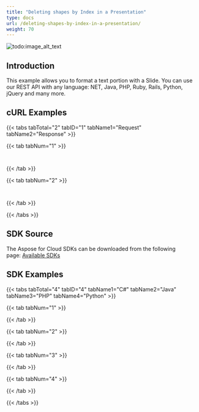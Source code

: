 ```yaml
---
title: "Deleting shapes by Index in a Presentation"
type: docs
url: /deleting-shapes-by-index-in-a-presentation/
weight: 70
---
```


![todo:image\_alt\_text](/plugins/servlet/confluence/placeholder/unknown-macro)
## **Introduction**
This example allows you to format a text portion with a Slide. You can use our REST API with any language: NET, Java, PHP, Ruby, Rails, Python, jQuery and many more.
## **cURL Examples**
{{< tabs tabTotal="2" tabID="1" tabName1="Request" tabName2="Response" >}}

{{< tab tabNum="1" >}}

```java



```

{{< /tab >}}

{{< tab tabNum="2" >}}

```java



```

{{< /tab >}}

{{< /tabs >}}
## **SDK Source**
The Aspose for Cloud SDKs can be downloaded from the following page: [Available SDKs](/available-sdks/)
## **SDK Examples**
{{< tabs tabTotal="4" tabID="4" tabName1="C#" tabName2="Java" tabName3="PHP" tabName4="Python" >}}

{{< tab tabNum="1" >}}



{{< /tab >}}

{{< tab tabNum="2" >}}



{{< /tab >}}

{{< tab tabNum="3" >}}



{{< /tab >}}

{{< tab tabNum="4" >}}



{{< /tab >}}

{{< /tabs >}}
